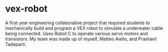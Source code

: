 # vex-robot
A first year engineering collaborative project that required students to mechanically build and program a VEX robot to simulate a underwater cable being connected. Uses Robot C to operate various servo motors and transistors. My team was made up of myself, Matteo Aiello, and Prashant Tadeparti.
